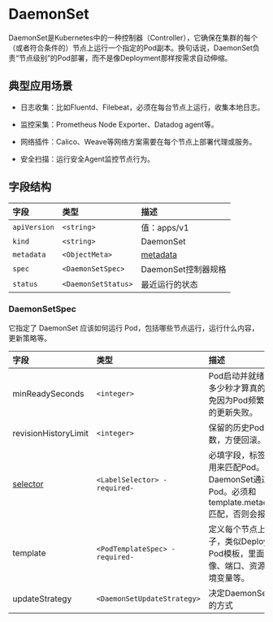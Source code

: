 # DaemonSet

DaemonSet是Kubernetes中的一种控制器（Controller），它确保在集群的每个（或者符合条件的）节点上运行一个指定的Pod副本。换句话说，DaemonSet负责“节点级别”的Pod部署，而不是像Deployment那样按需求自动伸缩。

## 典型应用场景

- 日志收集：比如Fluentd、Filebeat，必须在每台节点上运行，收集本地日志。

- 监控采集：Prometheus Node Exporter、Datadog agent等。

- 网络插件：Calico、Weave等网络方案需要在每个节点上部署代理或服务。

- 安全扫描：运行安全Agent监控节点行为。

## 字段结构

|字段      |类型         |描述       |
|:---------|:-----------|:----------|
|`apiVersion`|`<string>`|值：apps/v1|
|`kind`|`<string>`|DaemonSet|
|`metadata`|`<ObjectMeta>`|[metadata](/kubernetes/explain/Pod.md#metadata)|
|`spec`|`<DaemonSetSpec>`|DaemonSet控制器规格|
|`status`|`<DaemonSetStatus>`|最近运行的状态|

### DaemonSetSpec

它指定了 DaemonSet 应该如何运行 Pod，包括哪些节点运行，运行什么内容，更新策略等。

|字段             |类型  |描述 |
|:----------------|:----|:----|
|minReadySeconds|`<integer>`|Pod启动并就绪后，等待多少秒才算真的可用，避免因为Pod频繁重启导致的更新失败。|
|revisionHistoryLimit|`<integer>`|保留的历史Pod模板版本数，方便回滚。|
|[selector](/kubernetes/explain/Controller/daemonSet-spec.md#dsspecselector)|`<LabelSelector> -required-`|必填字段，标签选择器，用来匹配Pod。DaemonSet通过它管理Pod。必须和template.metadata.labels匹配，否则会报错。|
|template|`<PodTemplateSpec> -required-`|定义每个节点上Pod的样子，类似Deployment的Pod模板，里面写容器镜像、端口、资源限制、环境变量等。|
|updateStrategy|`<DaemonSetUpdateStrategy>`|决定DaemonSet更新Pod的方式|
